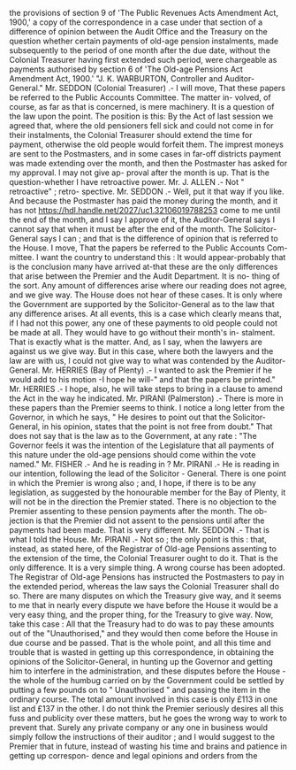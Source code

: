 the provisions of section 9 of 'The Public Revenues Acts Amendment Act, 1900,' a copy of the correspondence in a case under that section of a difference of opinion between the Audit Office and the Treasury on the question whether certain payments of old-age pension instalments, made subsequently to the period of one month after the due date, without the Colonial Treasurer having first extended such period, were chargeable as payments authorised by section 6 of 'The Old-age Pensions Act Amendment Act, 1900.' "J. K. WARBURTON, Controller and Auditor-General." Mr. SEDDON (Colonial Treasurer) .- I will move, That these papers be referred to the Public Accounts Committee. The matter in- volved, of course, as far as that is concerned, is mere machinery. It is a question of the law upon the point. The position is this: By the Act of last session we agreed that, where the old pensioners fell sick and could not come in for their instalments, the Colonial Treasurer should extend the time for payment, otherwise the old people would forfeit them. The imprest moneys are sent to the Postmasters, and in some cases in far-off districts payment was made extending over the month, and then the Postmaster has asked for my approval. I may not give ap- proval after the month is up. That is the question-whether I have retroactive power. Mr. J. ALLEN .- Not " retroactive" ; retro- spective. Mr. SEDDON .- Well, put it that way if you like. And because the Postmaster has paid the money during the month, and it has not https://hdl.handle.net/2027/uc1.32106019788253 come to me until the end of the month, and I say I approve of it, the Auditor-General says I cannot say that when it must be after the end of the month. The Solicitor-General says I can ; and that is the difference of opinion that is referred to the House. I move, That the papers be referred to the Public Accounts Com- mittee. I want the country to understand this : It would appear-probably that is the conclusion many have arrived at-that these are the only differences that arise between the Premier and the Audit Department. It is no- thing of the sort. Any amount of differences arise where our reading does not agree, and we give way. The House does not hear of these cases. It is only where the Government are supported by the Solicitor-General as to the law that any difference arises. At all events, this is a case which clearly means that, if I had not this power, any one of these payments to old people could not be made at all. They would have to go without their month's in- stalment. That is exactly what is the matter. And, as I say, when the lawyers are against us we give way. But in this case, where both the lawyers and the law are with us, I could not give way to what was contended by the Auditor- General. Mr. HERRIES (Bay of Plenty) .- I wanted to ask the Premier if he would add to his motion -I hope he will-" and that the papers be printed." Mr. HERRIES .- I hope, also, he will take steps to bring in a clause to amend the Act in the way he indicated. Mr. PIRANI (Palmerston) .- There is more in these papers than the Premier seems to think. I notice a long letter from the Governor, in which he says, " He desires to point out that the Solicitor-General, in his opinion, states that the point is not free from doubt." That does not say that is the law as to the Government, at any rate : "The Governor feels it was the intention of the Legislature that all payments of this nature under the old-age pensions should come within the vote named." Mr. FISHER .- And he is reading in ? Mr. PIRANI .- He is reading in our intention, following the lead of the Solicitor - General. There is one point in which the Premier is wrong also ; and, I hope, if there is to be any legislation, as suggested by the honourable member for the Bay of Plenty, it will not be in the direction the Premier stated. There is no objection to the Premier assenting to these pension payments after the month. The ob- jection is that the Premier did not assent to the pensions until after the payments had been made. That is very different. Mr. SEDDON .- That is what I told the House. Mr. PIRANI .- Not so ; the only point is this : that, instead, as stated here, of the Registrar of Old-age Pensions assenting to the extension of the time, the Colonial Treasurer ought to do it. That is the only difference. It is a very simple thing. A wrong course has been adopted. The Registrar of Old-age Pensions has instructed the Postmasters to pay in the extended period, whereas the law says the Colonial Treasurer shall do so. There are many disputes on which the Treasury give way, and it seems to me that in nearly every dispute we have before the House it would be a very easy thing, and the proper thing, for the Treasury to give way. Now, take this case : All that the Treasury had to do was to pay these amounts out of the "Unauthorised," and they would then come before the House in due course and be passed. That is the whole point, and all this time and trouble that is wasted in getting up this correspondence, in obtaining the opinions of the Solicitor-General, in hunting up the Governor and getting him to interfere in the administration, and these disputes before the House - the whole of the humbug carried on by the Government could be settled by putting a few pounds on to " Unauthorised " and passing the item in the ordinary course. The total amount involved in this case is only £113 in one list and £137 in the other. I do not think the Premier seriously desires all this fuss and publicity over these matters, but he goes the wrong way to work to prevent that. Surely any private company or any one in business would simply follow the instructions of their auditor ; and I would suggest to the Premier that in future, instead of wasting his time and brains and patience in getting up correspon- dence and legal opinions and orders from the 